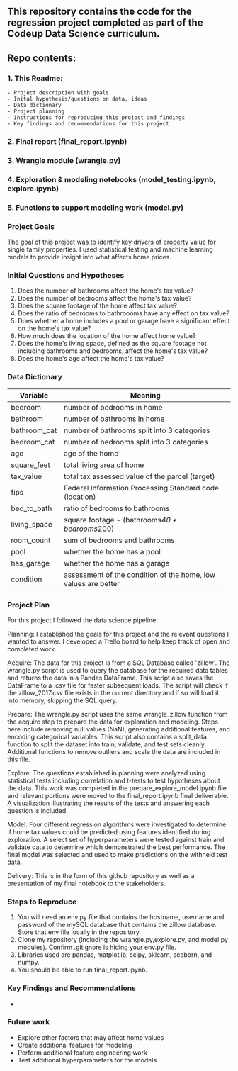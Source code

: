 ## This repository contains the code for the regression project completed as part of the Codeup Data Science curriculum. 

## Repo contents:
### 1. This Readme:
    - Project description with goals
    - Inital hypothesis/questions on data, ideas
    - Data dictionary
    - Project planning
    - Instructions for reproducing this project and findings
    - Key findings and recommendations for this project
### 2. Final report (final_report.ipynb)
### 3. Wrangle module (wrangle.py)
### 4. Exploration & modeling notebooks (model_testing.ipynb, explore.ipynb)
### 5. Functions to support modeling work (model.py)

### Project Goals

The goal of this project was to identify key drivers of property value for single family properties. I used statistical testing and machine learning models to provide insight into what affects home prices.

### Initial Questions and Hypotheses

1. Does the number of bathrooms affect the home's tax value?
2. Does the number of bedrooms affect the home's tax value?
3. Does the square footage of the home affect tax value?
4. Does the ratio of bedrooms to bathroooms have any effect on tax value?
5. Does whether a home includes a pool or garage have a significant effect on the home's tax value?
6. How much does the location of the home affect home value?
7. Does the home's living space, defined as the square footage not including bathrooms and bedrooms, affect the home's tax value?
8. Does the home's age affect the home's tax value?


### Data Dictionary

| Variable    | Meaning     |
| ----------- | ----------- |
| bedroom    |  number of bedrooms in home         |
| bathroom           |  number of bathrooms in home          |
| bathroom_cat    |  number of bathrooms split into 3 categories     |
| bedroom_cat   |  number of bedrooms split into 3 categories     |
| age    |  age of the home   |
| square_feet    |  total living area of home    |
| tax_value           | total tax assessed value of the parcel (target) |
| fips    |  Federal Information Processing Standard code (location)       |
| bed_to_bath    |  ratio of bedrooms to bathrooms      |
| living_space   |  square footage - (bathrooms*40 + bedrooms*200)       |
| room_count    |  sum of bedrooms and bathrooms       |
| pool    |  whether the home has a pool      |
| has_garage   |  whether the home has a garage      |
| condition   |  assessment of the condition of the home, low values are better       |


### Project Plan

For this project I followed the data science pipeline:

Planning: I established the goals for this project and the relevant questions I wanted to answer. I developed a Trello board to help keep track of open and completed work.

Acquire: The data for this project is from a SQL Database called 'zillow'. The wrangle.py script is used to query the database for the required data tables and returns the data in a Pandas DataFrame. This script also saves the DataFrame to a .csv file for faster subsequent loads. The script will check if the zillow_2017.csv file exists in the current directory and if so will load it into memory, skipping the SQL query.

Prepare: The wrangle.py script uses the same wrangle_zillow function from the acquire step to prepare the data for exploration and modeling. Steps here include removing null values (NaN), generating additional features, and encoding categorical variables. This script also contains a split_data function to split the dataset into train, validate, and test sets cleanly. Additional functions to remove outliers and scale the data are included in this file.

Explore: The questions established in planning were analyzed using statistical tests including correlation and t-tests to test hypotheses about the data. This work was completed in the prepare_explore_model.ipynb file and relevant portions were moved to the final_report.ipynb final deliverable. A visualization illustrating the results of the tests and answering each question is included. 

Model: Four different regression algorithms were investigated to determine if home tax values could be predicted using features identified during exploration. A select set of hyperparameters were tested against train and validate data to determine which demonstrated the best performance. The final model was selected and used to make predictions on the withheld test data.

Delivery: This is in the form of this github repository as well as a presentation of my final notebook to the stakeholders.

### Steps to Reproduce

1. You will need an env.py file that contains the hostname, username and password of the mySQL database that contains the zillow database. Store that env file locally in the repository. 
2. Clone my repository (including the wrangle.py,explore.py, and model.py modules). Confirm .gitignore is hiding your env.py file.
3. Libraries used are pandas, matplotlib, scipy, sklearn, seaborn, and numpy.
4. You should be able to run final_report.ipynb.

### Key Findings and Recommendations

- 

### Future work

- Explore other factors that may affect home values
- Create additional features for modeling
- Perform additional feature engineering work 
- Test additional hyperparameters for the models
